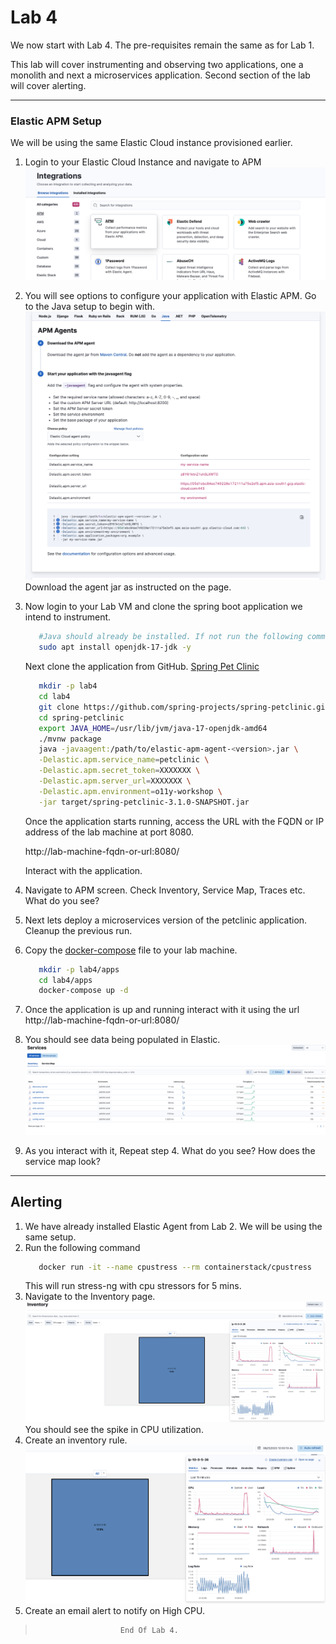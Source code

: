 # Lab 4

We now start with Lab 4. The pre-requisites remain the same as for Lab 1.

This lab will cover instrumenting and observing two applications, one a monolith and next a microservices application. Second section of the lab will cover alerting.

---
### Elastic APM Setup

We will be using the same Elastic Cloud instance provisioned earlier.


1. Login to your Elastic Cloud Instance and navigate to APM
   ![Alt text](../assets/image-24.png) 

2. You will see options to configure your application with Elastic APM. Go to the Java setup to begin with.
   ![Alt text](../assets/image-25.png)
   Download the agent jar as instructed on the page.
3. Now login to your Lab VM and clone the spring boot application we intend to instrument.
   
   ```bash
      #Java should already be installed. If not run the following command.
      sudo apt install openjdk-17-jdk -y
   ```
   Next clone the application from GitHub. [Spring Pet Clinic](https://github.com/spring-projects/spring-petclinic)

   ```bash
      mkdir -p lab4
      cd lab4
      git clone https://github.com/spring-projects/spring-petclinic.git
      cd spring-petclinic
      export JAVA_HOME=/usr/lib/jvm/java-17-openjdk-amd64
      ./mvnw package
      java -javaagent:/path/to/elastic-apm-agent-<version>.jar \
      -Delastic.apm.service_name=petclinic \
      -Delastic.apm.secret_token=XXXXXXX \
      -Delastic.apm.server_url=XXXXXXX \
      -Delastic.apm.environment=o11y-workshop \
      -jar target/spring-petclinic-3.1.0-SNAPSHOT.jar
   ```   
   Once the application starts running, access the URL with the FQDN or IP address of the lab machine at port 8080.
   
   http://lab-machine-fqdn-or-url:8080/

   Interact with the application. 

4. Navigate to APM screen. Check Inventory, Service Map, Traces etc. 
   What do you see? 

5. Next lets deploy a microservices version of the petclinic application. Cleanup the previous run.
6. Copy the [docker-compose](./docker-compose.yml) file to your lab machine.
   ```bash
      mkdir -p lab4/apps
      cd lab4/apps
      docker-compose up -d
   ```
7. Once the application is up and running interact with it using the url http://lab-machine-fqdn-or-url:8080/
8. You should see data being populated in Elastic.
   ![Alt text](../assets/image-26.png)
9.  As you interact with it, Repeat step 4. What do you see? How does the service map look?

___

## Alerting
1. We have already installed Elastic Agent from Lab 2. We will be using the same setup.
2. Run the following command
   ```bash
      docker run -it --name cpustress --rm containerstack/cpustress     --cpu 1 --timeout 300s --metrics-brief
   ```
   This will run stress-ng with cpu stressors for 5 mins.
3. Navigate to the Inventory page.
   ![Alt text](../assets/image-27.png)
   You should see the spike in CPU utilization.
4. Create an inventory rule.
   ![Alt text](../assets/image-28.png)
5. Create an email alert to notify on High CPU.

>                        End Of Lab 4.


